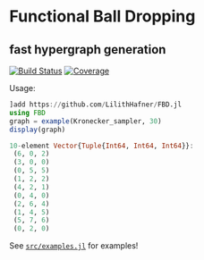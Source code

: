 # Functional Ball Dropping

## fast hypergraph generation

[![Build Status](https://github.com/LilithHafner/FBD.jl/workflows/CI/badge.svg)](https://github.com/LilithHafner/FBD.jl/actions)
[![Coverage](https://codecov.io/gh/LilithHafner/FBD.jl/branch/main/graph/badge.svg)](https://codecov.io/gh/LilithHafner/FBD.jl)

Usage:

```jl
]add https://github.com/LilithHafner/FBD.jl
using FBD
graph = example(Kronecker_sampler, 30)
display(graph)
```

```jl
10-element Vector{Tuple{Int64, Int64, Int64}}:
 (6, 0, 2)
 (3, 0, 0)
 (0, 5, 5)
 (1, 2, 2)
 (4, 2, 1)
 (0, 4, 0)
 (2, 6, 4)
 (1, 4, 5)
 (5, 7, 6)
 (0, 2, 0)
```

See [`src/examples.jl`](src/examples.jl) for examples!
